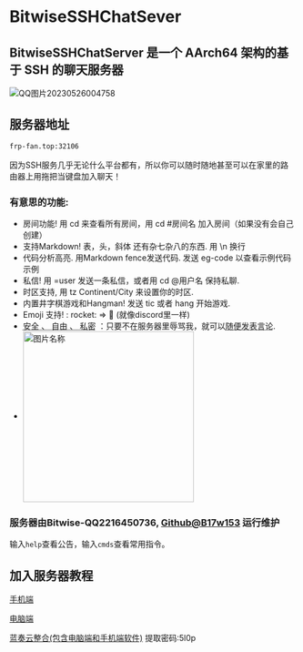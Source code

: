 # BitwiseSSHChatSever
## BitwiseSSHChatServer 是一个 AArch64 架构的基于 SSH 的聊天服务器

![QQ图片20230526004758](https://picdl.sunbangyan.cn/2023/05/26/smc3e.png)
## 服务器地址

```bash
frp-fan.top:32106
```

因为SSH服务几乎无论什么平台都有，所以你可以随时随地甚至可以在家里的路由器上用拖把当键盘加入聊天！
### 有意思的功能:
- 房间功能! 用 cd 来查看所有房间，用 cd #房间名 加入房间（如果没有会自己创建）
- 支持Markdown! 表，头，斜体 还有杂七杂八的东西. 用 \n 换行
- 代码分析高亮. 用Markdown fence发送代码. 发送 eg-code 以查看示例代码示例
- 私信! 用 =user <msg> 发送一条私信，或者用 cd @用户名 保持私聊.
- 时区支持, 用 tz Continent/City 来设置你的时区.
- 内置井字棋游戏和Hangman! 发送 tic 或者 hang <word>开始游戏.
- Emoji 支持! : rocket: => 🚀  (就像discord里一样)
-  <abbr title="Hyper Text Markup Language">安全 、 自由 、 私密</abbr> ：只要不在服务器里辱骂我，就可以<abbr title="World Wide Web Consortium">随便发表言论</abbr>.
- <img src="https://picdl.sunbangyan.cn/2023/05/26/j3ojx.png" width = "300" height = "300" alt="图片名称" align=center />
  
### 服务器由Bitwise-QQ2216450736, [Github@B17w153](https://GITHUB.COM/B17w153) 运行维护
输入`help`查看公告，输入`cmds`查看常用指令。
  
## 加入服务器教程
  [手机端](mobile.md)
  
  [电脑端](PC.md)
  
  
[蓝奏云整合(包含电脑端和手机端软件)](https://bitwise.lanzoum.com/b0425ngkb) 提取密码:5l0p
